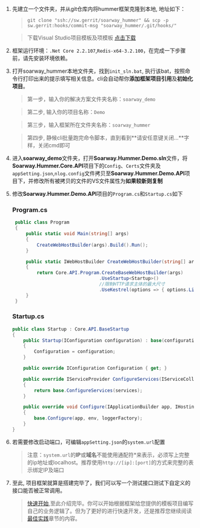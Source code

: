 1. 先建立一个文件夹，并从git仓库内将hummer框架克隆到本地, 地址如下：
   >```git clone "ssh://sw.gerrit/soarway_hummer" && scp -p sw.gerrit:hooks/commit-msg "soarway_hummer/.git/hooks/"```
 
   >下载Visual Studio项目模板及项模板 
    <a href="/assets/Soarway.Hummer.Wizard.zip" target="_blank">点击下载</a>
2. 框架运行环境：`.Net Core 2.2.107`,`Redis-x64-3.2.100`，在完成一下步骤前，请先安装环境依赖。
3. 打开soarway_hummer本地文件夹，找到`init_sln.bat`, 执行该bat，按照命令行打印出来的提示填写相关信息。cli会自动帮你**添加框架项目引用**及**初始化项目**。
   >第一步，输入你的解决方案文件夹名称：`soarway_demo`
   
   >第二步, 输入你的项目名称：`Demo`

   >第三步，输入框架所在文件夹名称：`soarway_hummer`

   >第四步, 静候cli批量跑完命令脚本，直到看到**请安任意键关闭...**字样，关闭cmd即可
4. 进入**soarway_demo**文件夹，打开**Soarway.Hummer.Demo.sln**文件，将**Soarway.Hummer.Core.API**项目下的`Config`、`Certs`文件夹及`appSetting.json`,`nlog.config`文件拷贝至**Soarway.Hummer.Demo.API**项目下，并修改所有被拷贝的文件的VS文件属性为**如果较新则复制**
5. 修改**Soarway.Hummer.Demo.API**项目的`Program.cs`和`Startup.cs`如下
   ### Program.cs
   ```csharp
    public class Program
    {
        public static void Main(string[] args)
        {
            CreateWebHostBuilder(args).Build().Run();
        }

        public static IWebHostBuilder CreateWebHostBuilder(string[] args)
        {
            return Core.API.Program.CreateBaseWebHostBuilder(args)
                                   .UseStartup<Startup>()
								   //限制HTTP请求主体的最大尺寸
                                   .UseKestrel(options => { options.Limits.MaxRequestBodySize = AppSettings.Get<int>(ConfigKey.MaxRequestBodySize) * 1024; });
        }
    }
   ```

   ### Startup.cs
   ```csharp
   public class Startup : Core.API.BaseStartup
   {
       public Startup(IConfiguration configuration) : base(configuration)
       {
           Configuration = configuration;
       }

       public override IConfiguration Configuration { get; }

       public override IServiceProvider ConfigureServices(IServiceCollection services)
       {
           return base.ConfigureServices(services);
       }

       public override void Configure(IApplicationBuilder app, IHostingEnvironment env, ILoggerFactory loggerFactory)
       {
           base.Configure(app, env, loggerFactory);
       }
   }
   ```
6. 若需要修改启动端口，可编辑`appSetting.json`的`system.url`配置
   >注意：`system.url`的**IP**或**域名**不能使用通配符\*来表示，必须写上完整的ip地址或localhost。推荐使用`http://[ip]:[port]`的方式来完整的表示绑定IP及端口
7. 至此, 项目框架就算是搭建完毕了，我们可以写一个测试接口测试下自定义的接口能否被正常调用。
   >[快速开始](SUMMARY.md),至此介绍完毕。你可以开始根据框架给您提供的模板项目编写自己的业务逻辑了。但为了更好的进行快速开发，还是推荐您继续阅读[最佳实践](\最佳实践.md)章节的内容。
